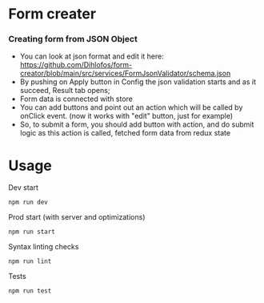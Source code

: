 # Form creater

### Creating form from JSON Object

- You can look at json format and edit it here: https://github.com/Dihlofos/form-creator/blob/main/src/services/FormJsonValidator/schema.json
- By pushing on Apply button in Config the json validation starts and as it succeed, Result tab opens;
- Form data is connected with store
- You can add buttons and point out an action which will be called by onClick event. (now it works with "edit" button, just for example)
- So, to submit a form, you should add button with action, and do submit logic as this action is called, fetched form data from redux state

# Usage

Dev start

```shell script
npm run dev
```

Prod start (with server and optimizations)

```shell script
npm run start
```

Syntax linting checks

```shell script
npm run lint
```

Tests

```shell script
npm run test
```
